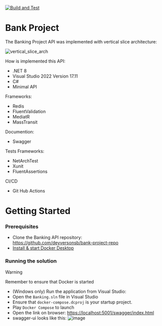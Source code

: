 [![Build and Test](https://github.com/deyversonsb/bank-project-repo/actions/workflows/build.yml/badge.svg)](https://github.com/deyversonsb/bank-project-repo/actions/workflows/build.yml)

# Bank Project

The Banking Project API was implemented with vertical slice architecture:

![vertical_slice_arch](https://github.com/user-attachments/assets/bcfc0d2d-c1ef-46b2-a6de-db27b1de6496)

How is implemented this API:

- .NET 8
- Visual Studio 2022 Version 17.11
- C#
- Minimal API

Frameworks:

- Redis 
- FluentValidation
- MediatR
- MassTransit

Documention:

- Swagger

Tests Frameworks:

- NetArchTest
- Xunit
- FluentAssertions

CI/CD
- Git Hub Actions

# Getting Started
  
### Prerequisites

- Clone the Banking API repository: https://github.com/deyversonsb/bank-project-repo
- [Install & start Docker Desktop](https://docs.docker.com/engine/install/)
 
### Running the solution

> [!WARNING]
> 
> Remember to ensure that Docker is started

- (Windows only) Run the application from Visual Studio:
- Open the `Banking.sln` file in Visual Studio
- Ensure that `docker-compose.dcproj` is your startup project.
- Play `Docker Compose` to launch
- Open the link on browser: <https://localhost:5001/swagger/index.html>
- swagger-ui looks like this:
![image](https://github.com/user-attachments/assets/8cd7d152-e837-4f70-877d-722147ec589c)
